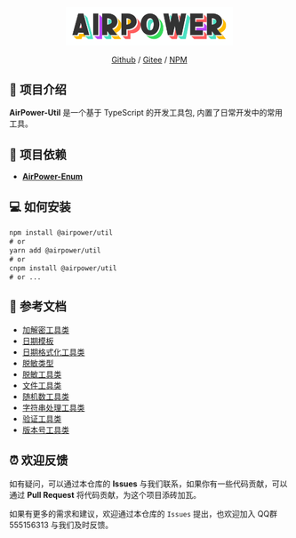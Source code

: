 <p align="center">
  <img width="300" src="assets/airpower-bg.svg"/>
</p>

<p align="center">
<a href="https://github.com/AirPowerTeam/AirPower-Util">Github</a> /
<a href="https://gitee.com/air-power/AirPower-Util">Gitee</a> /
<a href="https://www.npmjs.com/package/@airpower/util">NPM</a>
</p>

## 🎉 项目介绍

**AirPower-Util** 是一个基于 TypeScript 的开发工具包, 内置了日常开发中的常用工具。

## 🚗 项目依赖

- **[AirPower-Enum](https://github.com/AirPowerTeam/AirPower-Enum)**

## 💻 如何安装

```shell
npm install @airpower/util
# or
yarn add @airpower/util
# or
cnpm install @airpower/util
# or ...
```

## 📖 参考文档

- [加解密工具类](./docs/CryptoUtil.md)
- [日期模板](./docs/DateTimeFormatter.md)
- [日期格式化工具类](./docs/DateTimeUtil.md)
- [脱敏类型](./docs/DesensitizeType.md)
- [脱敏工具类](./docs/DesensitizeUtil.md)
- [文件工具类](./docs/FileUtil.md)
- [随机数工具类](./docs/RandomUtil.md)
- [字符串处理工具类](./docs/StringUtil.md)
- [验证工具类](./docs/ValidateUtil.md)
- [版本号工具类](./docs/VersionUtil.md)

## ⏰ 欢迎反馈

如有疑问，可以通过本仓库的 **Issues** 与我们联系，如果你有一些代码贡献，可以通过 **Pull Request** 将代码贡献，为这个项目添砖加瓦。

如果有更多的需求和建议，欢迎通过本仓库的 `Issues` 提出，也欢迎加入 QQ群 555156313 与我们及时反馈。
